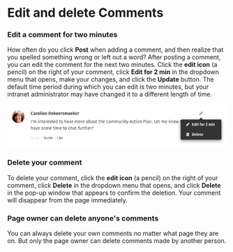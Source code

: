 # Edit and delete Comments

### Edit a comment for two minutes

How often do you click **Post** when adding a comment, and then realize that you spelled something wrong or left out a word? After posting a comment, you can edit the comment for the next two minutes. Click the **edit icon** \(a pencil\) on the right of your comment, click **Edit for 2 min** in the dropdown menu that opens, make your changes, and click the **Update** button. The default time period during which you can edit is two minutes, but your intranet administrator may have changed it to a different length of time.  
  


![](../../../.gitbook/assets/1%20%2853%29.png)

### Delete your comment

To delete your comment, click the **edit icon** \(a pencil\) on the right of your comment, click **Delete** in the dropdown menu that opens, and click **Delete** in the pop-up window that appears to confirm the deletion. Your comment will disappear from the page immediately.

### Page owner can delete anyone's comments

You can always delete your own comments no matter what page they are on. But only the page owner can delete comments made by another person.

